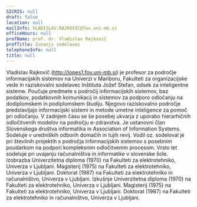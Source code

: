 ```yaml
---
SICRIS: null
draft: false
location: null
mailInfo: VLADISLAV.RAJKOVIC@fov.uni-mb.si
officeHours: null
profName: prof. dr. Vladislav Rajkovič
profTitle: Zunanji sodelavec
telephoneInfo: null
title: null
---
```



Vladislav Rajkovič (http://lopes1.fov.uni-mb.si) je profesor za področje informacijskih sistemov na Univerzi v Mariboru, Fakulteti za organizacijske vede in raziskovalni sodelavec Inštituta Jožef Stefan, odsek za inteligentne sisteme. Poučuje predmete s področij informacijskih sistemov, baz podatkov, podatkovnih komunikacij in sistemov za podporo odločanju na dodiplomskem in podiplomskem študiju. Njegovo raziskovalno področje predstavljajo informacijski sistemi in metode umetne inteligence za pomoč pri odločanju. V zadnjem času se še posebej ukvarja z uporabo hierarhičnih odločitvenih modelov na področju e-zdravstva. Je ustanovni član Slovenskega društva informatika in Association of Information Systems. Sodeluje v uredniških odborih domačih in tujih revij. Vodil oz. sodeloval je pri številnih projektih s področja informacijskih sistemov s posebnim poudarkom na podpori kompleksnim odločitvenim procesom. Vrsto let sodeluje pri uvajanju računalništva in informatike v slovenske šole.
Izobrazba
Univerzitetna diploma (1970) na Fakulteti za elektrotehniko, Univerza v Ljubljani.
Magisterij (1975) na Fakulteti za elektrotehniko, Univerza v Ljubljani.
Doktorat (1987) na Fakulteti za elektrotehniko in računalništvo, Univerza v Ljubljani.
Izkušnje
Univerzitetna diploma (1970) na Fakulteti za elektrotehniko, Univerza v Ljubljani.
Magisterij (1975) na Fakulteti za elektrotehniko, Univerza v Ljubljani.
Doktorat (1987) na Fakulteti za elektrotehniko in računalništvo, Univerza v Ljubljani.